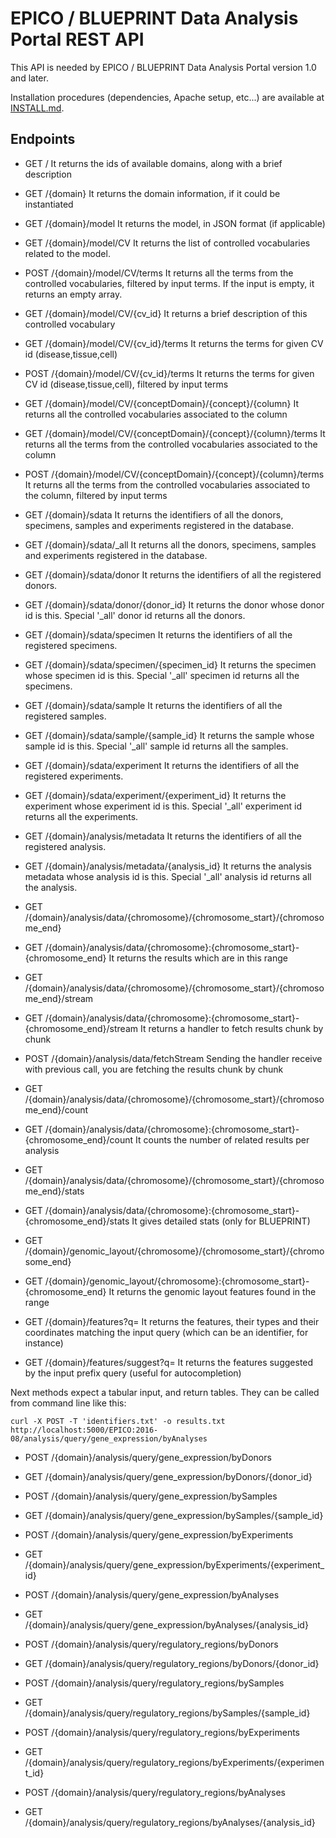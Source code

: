 EPICO / BLUEPRINT Data Analysis Portal REST API
=======================================

This API is needed by EPICO / BLUEPRINT Data Analysis Portal version 1.0 and later.

Installation procedures (dependencies, Apache setup, etc...) are available at [INSTALL.md](INSTALL.md).

Endpoints
--------

* GET /	It returns the ids of available domains, along with a brief description

* GET /{domain}	It returns the domain information, if it could be instantiated

* GET /{domain}/model	It returns the model, in JSON format (if applicable)

* GET /{domain}/model/CV	It returns the list of controlled vocabularies related to the model.

* POST /{domain}/model/CV/terms	It returns all the terms from the controlled vocabularies, filtered by input terms. If the input is empty, it returns an empty array.

* GET /{domain}/model/CV/{cv_id}	It returns a brief description of this controlled vocabulary

* GET /{domain}/model/CV/{cv_id}/terms	It returns the terms for given CV id (disease,tissue,cell)

* POST /{domain}/model/CV/{cv_id}/terms	It returns the terms for given CV id (disease,tissue,cell), filtered by input terms

* GET /{domain}/model/CV/{conceptDomain}/{concept}/{column}	It returns all the controlled vocabularies associated to the column

* GET /{domain}/model/CV/{conceptDomain}/{concept}/{column}/terms	It returns all the terms from the controlled vocabularies associated to the column

* POST /{domain}/model/CV/{conceptDomain}/{concept}/{column}/terms	It returns all the terms from the controlled vocabularies associated to the column, filtered by input terms

* GET /{domain}/sdata	It returns the identifiers of all the donors, specimens, samples and experiments registered in the database.

* GET /{domain}/sdata/_all	It returns all the donors, specimens, samples and experiments registered in the database.

* GET /{domain}/sdata/donor	It returns the identifiers of all the registered donors.

* GET /{domain}/sdata/donor/{donor_id}	It returns the donor whose donor id is this. Special '_all' donor id returns all the donors.

* GET /{domain}/sdata/specimen	It returns the identifiers of all the registered specimens.

* GET /{domain}/sdata/specimen/{specimen_id}	It returns the specimen whose specimen id is this. Special '_all' specimen id returns all the specimens.

* GET /{domain}/sdata/sample	It returns the identifiers of all the registered samples.

* GET /{domain}/sdata/sample/{sample_id}	It returns the sample whose sample id is this. Special '_all' sample id returns all the samples.

* GET /{domain}/sdata/experiment	It returns the identifiers of all the registered experiments.

* GET /{domain}/sdata/experiment/{experiment_id}	It returns the experiment whose experiment id is this. Special '_all' experiment id returns all the experiments.

* GET /{domain}/analysis/metadata	It returns the identifiers of all the registered analysis.

* GET /{domain}/analysis/metadata/{analysis_id}	It returns the analysis metadata whose analysis id is this. Special '_all' analysis id returns all the analysis.

* GET /{domain}/analysis/data/{chromosome}/{chromosome_start}/{chromosome_end}
* GET /{domain}/analysis/data/{chromosome}:{chromosome_start}-{chromosome_end}	It returns the results which are in this range

* GET /{domain}/analysis/data/{chromosome}/{chromosome_start}/{chromosome_end}/stream
* GET /{domain}/analysis/data/{chromosome}:{chromosome_start}-{chromosome_end}/stream	It returns a handler to fetch results chunk by chunk

* POST /{domain}/analysis/data/fetchStream	Sending the handler receive with previous call, you are fetching the results chunk by chunk

* GET /{domain}/analysis/data/{chromosome}/{chromosome_start}/{chromosome_end}/count
* GET /{domain}/analysis/data/{chromosome}:{chromosome_start}-{chromosome_end}/count	It counts the number of related results per analysis

* GET /{domain}/analysis/data/{chromosome}/{chromosome_start}/{chromosome_end}/stats
* GET /{domain}/analysis/data/{chromosome}:{chromosome_start}-{chromosome_end}/stats	It gives detailed stats	(only for BLUEPRINT)

* GET /{domain}/genomic_layout/{chromosome}/{chromosome_start}/{chromosome_end}
* GET /{domain}/genomic_layout/{chromosome}:{chromosome_start}-{chromosome_end}	It returns the genomic layout features found in the range

* GET /{domain}/features?q=	It returns the features, their types and their coordinates matching the input query (which can be an identifier, for instance)

* GET /{domain}/features/suggest?q=	It returns the features suggested by the input prefix query (useful for autocompletion)

Next methods expect a tabular input, and return tables. They can be called from command line like this:

```
curl -X POST -T 'identifiers.txt' -o results.txt http://localhost:5000/EPICO:2016-08/analysis/query/gene_expression/byAnalyses
```

* POST /{domain}/analysis/query/gene_expression/byDonors
* GET /{domain}/analysis/query/gene_expression/byDonors/{donor_id}

* POST /{domain}/analysis/query/gene_expression/bySamples
* GET /{domain}/analysis/query/gene_expression/bySamples/{sample_id}

* POST /{domain}/analysis/query/gene_expression/byExperiments
* GET /{domain}/analysis/query/gene_expression/byExperiments/{experiment_id}

* POST /{domain}/analysis/query/gene_expression/byAnalyses
* GET /{domain}/analysis/query/gene_expression/byAnalyses/{analysis_id}

* POST /{domain}/analysis/query/regulatory_regions/byDonors
* GET /{domain}/analysis/query/regulatory_regions/byDonors/{donor_id}

* POST /{domain}/analysis/query/regulatory_regions/bySamples
* GET /{domain}/analysis/query/regulatory_regions/bySamples/{sample_id}

* POST /{domain}/analysis/query/regulatory_regions/byExperiments
* GET /{domain}/analysis/query/regulatory_regions/byExperiments/{experiment_id}

* POST /{domain}/analysis/query/regulatory_regions/byAnalyses
* GET /{domain}/analysis/query/regulatory_regions/byAnalyses/{analysis_id}
